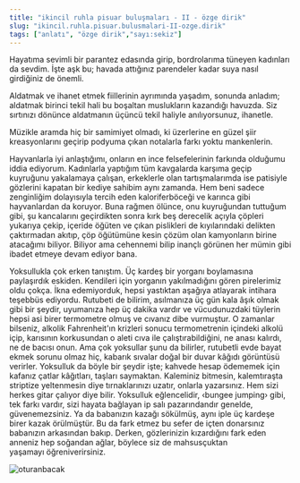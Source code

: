 ```yaml
---
title: "ikincil ruhla pisuar buluşmaları - II - özge dirik"
slug: "ikincil.ruhla.pisuar.bulusmalari-II-ozge.dirik"
tags: ["anlatı", "özge dirik","sayı:sekiz"]
---
```


Hayatıma sevimli bir parantez edasında girip, bordrolarıma tüneyen
kadınları da sevdim. İşte aşk bu; havada attığınız parendeler kadar suya
nasıl girdiğiniz de önemli.

Aldatmak ve ihanet etmek fiillerinin ayrımında yaşadım, sonunda anladım;
aldatmak birinci tekil hali bu boşaltan muslukların kazandığı havuzda.
Siz sırtınızı dönünce aldatmanın üçüncü tekil haliyle
anılıyorsunuz, ihanetle.

Müzikle aramda hiç bir samimiyet olmadı, ki üzerlerine en güzel şiir
kreasyonlarını geçirip podyuma çıkan notalarla farkı yoktu mankenlerin.

Hayvanlarla iyi anlaştığımı, onların en ince felsefelerinin farkında
olduğumu iddia ediyorum. Kadınlarla yaptığım tüm kavgalarda karşıma
geçip kuyruğunu yakalamaya çalışan, erkeklerle olan tartışmalarımda ise
patisiyle gözlerini kapatan bir kediye sahibim aynı zamanda. Hem beni
sadece zenginliğim dolayısıyla tercih eden kaloriferböceği ve karınca
gibi hayvanlardan da koruyor. Buna rağmen ölünce, onu kuyruğundan
tuttuğum gibi, şu kancalarını geçirdikten sonra kırk beş derecelik
açıyla çöpleri yukarıya çekip, içeride öğüten ve çıkan pislikleri de
kıyılarındaki delikten çaktırmadan akıtıp, çöp öğütümüne kesin çözüm
olan kamyonların birine atacağımı biliyor. Biliyor ama cehennemi bilip
inançlı görünen her mümin gibi ibadet etmeye devam ediyor bana.

Yoksullukla çok erken tanıştım. Üç kardeş bir yorganı boylamasına
paylaşırdık eskiden. Kendileri için yorganın yakılmadığını gören
pirelerimiz oldu çokça. İkna edemiyorduk, hepsi yastıktan aşağıya
atlayarak intihara teşebbüs ediyordu. Rutubeti de bilirim, asılmanıza üç
gün kala âşık olmak gibi bir şeydir, uyumanıza hep üç dakika vardır ve
vücudunuzdaki tüylerin hepsi asi birer termometre olmuş ve cıvanız dibe
vurmuştur. O zamanlar bilseniz, alkolik Fahrenheit'ın krizleri sonucu
termometrenin içindeki alkolü içip, karısının korkusundan o aleti cıva
ile çalıştırabildiğini, ne anası kalırdı, ne de bacısı onun. Ama çok
yoksullar şunu da bilirler, rutubetli evde bayat ekmek sorunu olmaz hiç,
kabarık sıvalar doğal bir duvar kâğıdı görüntüsü verirler. Yoksulluk da
böyle bir şeydir işte; kahvede hesap ödememek için kafanız çatlar
kâğıtları, taşları saymaktan. Kaleminiz bitmesin, kalemtıraşta striptize
yeltenmesin diye tırnaklarınızı uzatır, onlarla yazarsınız. Hem sizi
herkes gitar çalıyor diye bilir. Yoksulluk eğlencelidir, ‹bungee
jumping› gibi, tek farkı vardır, sizi hayata bağlayan ip salı
pazarındandır genelde, güvenemezsiniz. Ya da babanızın kazağı sökülmüş,
aynı iple üç kardeşe birer kazak örülmüştür. Bu da fark etmez bu sefer
de içten donarsınız babanızın arkasından bakıp. Derken, gözlerinizin
kızardığını fark eden anneniz hep soğandan ağlar, böylece siz de
mahsusçuktan yaşamayı öğreniverirsiniz.



![oturanbacak](/img/8_3.jpg)

